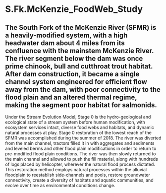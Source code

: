 # S.Fk.McKenzie_FoodWeb_Study
## The South Fork of the McKenzie River (SFMR) is a heavily-modified system, with a high headwater dam about 4 miles from its confluence with the mainstem McKenzie River. The river segment below the dam was once prime chinook, bull and cutthroat trout habitat. After dam construction, it became a single channel system engineered for efficient flow away from the dam, with poor connectivity to the flood plain and an altered thermal regime, making the segment poor habitat for salmonids.

Under the Stream Evolution Model, Stage 0 is the hydro-geological and ecological state of a stream system before human modification, with ecosystem services intact, diverse food webs and habitats, and dynamic natural processes at play. Stage 0 restoration of the lowest reach of the SFMR was accomplished during the summer of 2018. The river was diverted from the main channel, tractors filled it in with aggregates and sediments and leveled berms and other flood plain modifications in order to return to pre-modified flood plain conditions. The river was then slowly returned to the main channel and allowed to push the fill material, along with hundreds of logs placed by helicopter, wherever the natural flood process dictated. This restoration method employs natural processes within the alluvial floodplain to reestablish side-channels and pools, restore groundwater connectivity, create a diversity of habitats and aquatic communities, and evolve over time as environmental conditions change.

